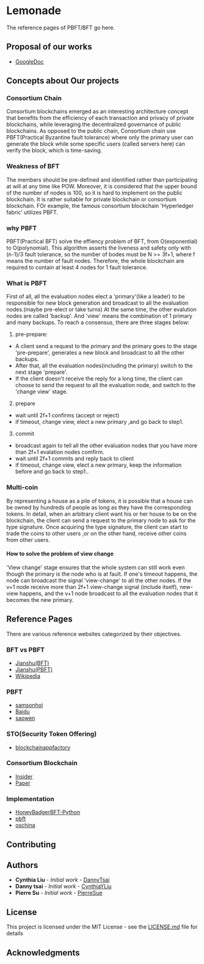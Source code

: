 # Lemonade

The  reference pages of PBFT/BFT go here.


## Proposal of our works
* [GoogleDoc](https://docs.google.com/document/d/1ZApj2F91H3XlKshC2FbxyRc39nQODNzGCMPabv3QAhE/edit?fbclid=IwAR0j2m9nXTKY7zaGl7bshuHgs3M6v_-9oztuuhc_9ooqvWoqJfTMNJhpB7E)

## Concepts about Our projects

### Consortium Chain
Consortium blockchains emerged as an interesting architecture concept that benefits from the efficiency of each transaction and privacy of private blockchains, while leveraging the decentralized governance of public blockchains. As opposed to the public chain, Consortium chain use PBFT(Practical Byzantine fault tolerance) where only the primary user can generate the block while some specific users (called servers here) can verify the block, which is time-saving.

### Weakness of BFT
The members should be pre-defined and identified rather than participating at will at any time like POW. Moreover, it is considered that the upper bound of the number of nodes is 100, so it is hard to implement on the public blockchain. It is rather suitable for private blockchain or consortium blockchain. FOr example, the famous consortium blockchain 'Hyperledger fabric' utilizes PBFT. 

### why PBFT
PBFT(Practical BFT) solve the effiency problem of BFT, from O(exponential) to O(polynomial). This algorithm asserts the liveness and safety only with (n-1)/3 fault tolerance, so the number of bodes must be N >= 3f+1, where f means the number of fault nodes. Therefore, the whole blockchain are required to contain at least 4 nodes for 1 fault tolerance.

### What is PBFT

First of all, all the evaluation nodes elect a 'primary'(like a leader) to be responsible for new block generation and broadcast to all the evaluation nodes.(maybe pre-elect or take turns) At the same time, the other evalution nodes are called 'backup'. And 'view' means the combination of 1 primary and many backups. To reach a consensus, there are three stages below:

1. pre-prepare:
  * A client send a request to the primary and the primary goes to the stage 'pre-prepare', generates a new block and broadcast to all the other backups.
  * After that, all the evaluation nodes(including the primary) switch to the next stage 'prepare'.
  * If the client doesn't receive the reply for a long time, the client can choose to send the request to all the evaluation node, and switch to the 'change view' stage.

2. prepare
  * wait until 2f+1 confirms (accept or reject)
  * if timeout, change view, elect a new primary ,and go back to step1.

3. commit
  * broadcast again to tell all the other evaluation nodes that you have more than 2f+1 evalation nodes comfirm.
  * wait until 2f+1 commits and reply back to client
  * if timeout, change view, elect a new primary, keep the information before and go back to step1..

### Multi-coin
By representing a house as a pile of tokens, it is possible that a house can be owned by hundreds of people as long as they have the corresponding tokens. In detail, when an arbitrary client want his or her house to be on the blockchain, the client can send a request to the primary node to ask for the type signature. Once acquiring the type signature, the client can start to trade the coins to other users ,or on the other hand, receive other coins from other users.

#### How to solve the problem of view change 

'View change' stage ensures that the whole system can still work even though the primary is the node who is at fault. If one's timeout happens, the node can broadcast the signal 'view-change' to all the other nodes. If the v+1 node receive more than 2f+1 view-change signal (include itself), new-view happens, and the v+1 node broadcast to all the evaluation nodes that it becomes the new primary.

## Reference Pages

There are various reference websites categorized by their objectives. 

### BFT vs PBFT
* [Jianshu(BFT)](https://www.jianshu.com/p/5d10cf62d942?fbclid=IwAR3fbBwpbP7Fp3q_Q62EzZozlktIVotQzdpi3g55kdSVsgfoPhR9_oPmmS8)
* [Jianshu(PBFT)](https://www.jianshu.com/p/fb5edf031afd)
* [Wikipedia](https://zh.wikipedia.org/wiki/%E6%8B%9C%E5%8D%A0%E5%BA%AD%E5%B0%86%E5%86%9B%E9%97%AE%E9%A2%98)

### PBFT
* [samsonhoi](https://www.samsonhoi.com/570/blockchain-pbft?fbclid=IwAR09yIO8ZefBw4HyDpDH-9qYwobxeDchqhO-SX5O4DEpQki-rMz3N6BUqfA)
* [Baidu](https://baike.baidu.com/item/%E6%8B%9C%E5%8D%A0%E5%BA%AD%E5%B0%86%E5%86%9B%E9%97%AE%E9%A2%98?fbclid=IwAR3hlrfV8X5zhO_Dfa6BBHfzfdHOsEjIU-_XbuuQS2ZrqCk5x3DWqpKSTEQ)
* [saowen](https://hk.saowen.com/a/a92ab374b7ce3366948dae182747f662919efd7282dc87cad75ec32470d98a40)

### STO(Security Token Offering)
* [blockchainappfactory](https://www.blockchainappfactory.com/security-token-offering-services)

### Consortium Blockchain
* [Insider](https://www.inside.com.tw/article/14233-consortium-blockchain-b2b-bitcoin-peer?fbclid=IwAR0e4Ih6ALkTQ2l6hjSzPh9-seJCxZ5NHoyacIxe3D-lgyyeHnN3hgt9Cws)
* [Paper](https://www.thinkmind.org/download.php?articleid=tele_v11_n12_2018_5)

### Implementation
* [HoneyBadgerBFT-Python](https://github.com/initc3/HoneyBadgerBFT-Python/)
* [pbft](https://github.com/luckydonald/pbft)
* [oschina](https://my.oschina.net/andylo25/blog/1831043)


## Contributing


## Authors

* **Cynthia Liu** - *Initial work* - [DannyTsai](https://github.com/Chung-Hung)
* **Danny tsai** - *Initial work* - [CynthiaYLiu](https://github.com/CynthiaYLiu)
* **Pierre Su** - *Initial work* - [PierreSue](https://github.com/PierreSue)

## License

This project is licensed under the MIT License - see the [LICENSE.md](LICENSE.md) file for details

## Acknowledgments

